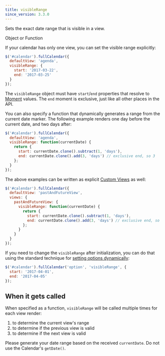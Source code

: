```yaml
---
title: visibleRange
since_version: 3.3.0
---
```


Sets the exact date range that is visible in a view.

<div class='spec' markdown='1'>
Object or Function
</div>

If your calendar has only one view, you can set the visible range explicitly:

```js
$('#calendar').fullCalendar({
  defaultView: 'agenda',
  visibleRange: {
    start: '2017-03-22',
    end: '2017-03-25'
  }
});
```

The `visibleRange` object must have `start`/`end` properties that resolve to [Moment](moment) values. The `end` moment is exclusive, just like all other places in the API.

You can also specify a function that dynamically generates a range from the current date marker. The following example renders one day before the current date, and two days after:

```js
$('#calendar').fullCalendar({
  defaultView: 'agenda',
  visibleRange: function(currentDate) {
    return {
      start: currentDate.clone().subtract(1, 'days'),
      end: currentDate.clone().add(3, 'days') // exclusive end, so 3
    };
  }
});
```

The above examples can be written as explicit [Custom Views](custom-view-with-settings) as well:

```js
$('#calendar').fullCalendar({
  defaultView: 'pastAndFutureView',
  views: {
    pastAndFutureView: {
      visibleRange: function(currentDate) {
        return {
          start: currentDate.clone().subtract(1, 'days'),
          end: currentDate.clone().add(3, 'days') // exclusive end, so 3
        };
      }
    }
  }
});
```

If you need to change the `visibleRange` after initialization, you can do that using the standard technique for [setting options dynamically](dynamic-options):

```js
$('#calendar').fullCalendar('option', 'visibleRange', {
  start: '2017-04-01',
  end: '2017-04-05'
});
```

## When it gets called

When specified as a function, `visibleRange` will be called multiple times for each view render:

1. to determine the current view's range
2. to determine if the previous view is valid
3. to determine if the next view is valid

Please generate your date range based on the received `currentDate`. Do not use the Calendar's `getDate()`.
